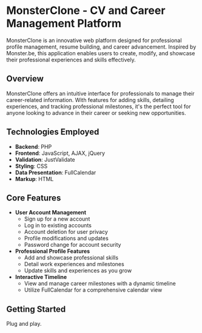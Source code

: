 # MonsterClone - CV and Career Management Platform

MonsterClone is an innovative web platform designed for professional profile management, resume building, and career advancement. Inspired by Monster.be, this application enables users to create, modify, and showcase their professional experiences and skills effectively.

## Overview
MonsterClone offers an intuitive interface for professionals to manage their career-related information. With features for adding skills, detailing experiences, and tracking professional milestones, it's the perfect tool for anyone looking to advance in their career or seeking new opportunities.

## Technologies Employed
- **Backend**: PHP
- **Frontend**: JavaScript, AJAX, jQuery
- **Validation**: JustValidate
- **Styling**: CSS
- **Data Presentation**: FullCalendar
- **Markup**: HTML

## Core Features
- **User Account Management**
  - Sign up for a new account
  - Log in to existing accounts
  - Account deletion for user privacy
  - Profile modifications and updates
  - Password change for account security
- **Professional Profile Features**
  - Add and showcase professional skills
  - Detail work experiences and milestones
  - Update skills and experiences as you grow
- **Interactive Timeline**
  - View and manage career milestones with a dynamic timeline
  - Utilize FullCalendar for a comprehensive calendar view

## Getting Started
Plug and play. 

